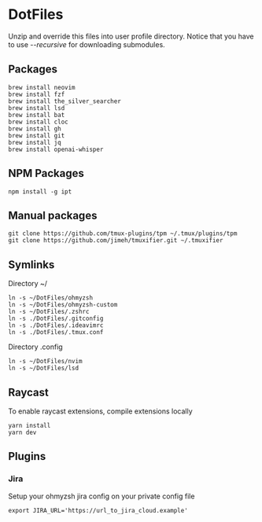 # DotFiles

Unzip and override this files into user profile directory.
Notice that you have to use _--recursive_ for downloading submodules.

## Packages

```
brew install neovim
brew install fzf
brew install the_silver_searcher
brew install lsd
brew install bat
brew install cloc
brew install gh
brew install git
brew install jq
brew install openai-whisper
```

## NPM Packages

```
npm install -g ipt
```

## Manual packages

```
git clone https://github.com/tmux-plugins/tpm ~/.tmux/plugins/tpm
git clone https://github.com/jimeh/tmuxifier.git ~/.tmuxifier

```

## Symlinks

Directory ~/

```
ln -s ~/DotFiles/ohmyzsh
ln -s ~/DotFiles/ohmyzsh-custom
ln -s ~/DotFiles/.zshrc
ln -s ./DotFiles/.gitconfig
ln -s ./DotFiles/.ideavimrc
ln -s ./DotFiles/.tmux.conf
```

Directory .config

```
ln -s ~/DotFiles/nvim
ln -s ~/DotFiles/lsd
```

## Raycast

To enable raycast extensions, compile extensions locally

```
yarn install
yarn dev
```

## Plugins

### Jira

Setup your ohmyzsh jira config on your private config file

```
export JIRA_URL='https://url_to_jira_cloud.example'
```
